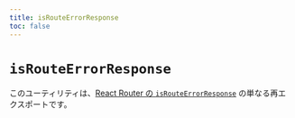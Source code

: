 ```yaml
---
title: isRouteErrorResponse
toc: false
---
```


# `isRouteErrorResponse`

<docs-info>このユーティリティは、[React Router の `isRouteErrorResponse`][rr-isrouteerrorresponse] の単なる再エクスポートです。</docs-info>

[rr-isrouteerrorresponse]: https://reactrouter.com/v6/utils/is-route-error-response

